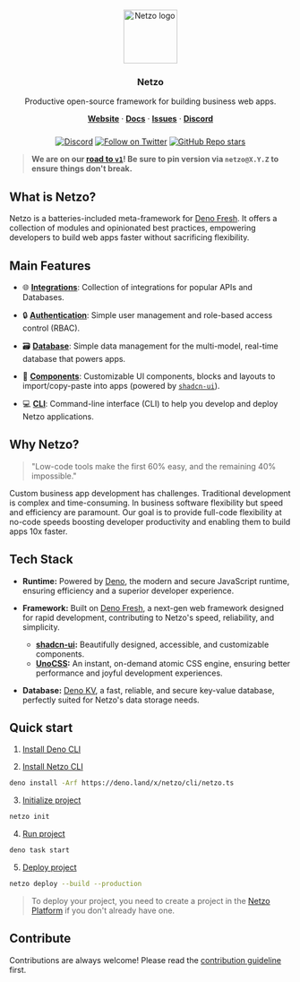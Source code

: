 <div align="center" style="padding-top: 12px;">
  <a href="https://netzo.io" target="_blank">
    <img style="background: transparent; height: 96px;" src="https://netzo.io/logos/netzo-symbol-light.svg" alt="Netzo logo" />
  </a>
</div>

<h3 align="center">Netzo</h3>

<p align="center">
  Productive open-source framework for building business web apps.
</p>

<p align="center">
  <a href="https://netzo.io"><strong>Website</strong></a> ·
  <a href="https://netzo.io/docs"><strong>Docs</strong></a> ·
  <a href="https://github.com/netzo/netzo/issues"><strong>Issues</strong></a> ·
  <a href="https://discord.gg/tbDUpRQCTk"><strong>Discord</strong></a>
</p>

<div align="center" style="margin-top: 24px;">

[![Discord](https://discord.com/api/guilds/1069584352415068251/widget.png)](https://discord.gg/tbDUpRQCTk)
[![Follow on Twitter](https://img.shields.io/twitter/follow/netzoio.svg?label=follow+netzoio)](https://twitter.com/netzoio)
[![GitHub Repo stars](https://img.shields.io/github/stars/netzo/netzo?style=social)](https://github.com/netzo/netzo)

</div>

> **We are on our [road to `v1`](https://netzo.io/roadmap/)! Be sure to pin version via `netzo@X.Y.Z` to ensure things don't break.**

## What is Netzo?

Netzo is a batteries-included meta-framework for
[Deno Fresh](https://fresh.deno.dev/). It offers a collection of modules and
opinionated best practices, empowering developers to build web apps faster
without sacrificing flexibility.

## Main Features

- 🌐 [**Integrations**](/docs/modules/integrations): Collection of integrations
  for popular APIs and Databases.

- 🔒 [**Authentication**](/docs/modules/authentication): Simple user management
  and role-based access control (RBAC).

- 🗃️ [**Database**](/products/database): Simple data management for the
  multi-model, real-time database that powers apps.

- 🧩 [**Components**](/docs/modules/components): Customizable UI components,
  blocks and layouts to import/copy-paste into apps (powered by
  [`shadcn-ui`](https://ui.shadcn.com/)).

- 💻 [**CLI**](/docs/cli): Command-line interface (CLI) to help you develop and
  deploy Netzo applications.

## Why Netzo?

> "Low-code tools make the first 60% easy, and the remaining 40% impossible."

Custom business app development has challenges. Traditional development is
complex and time-consuming. In business software flexibility but speed and
efficiency are paramount. Our goal is to provide full-code flexibility at
no-code speeds boosting developer productivity and enabling them to build apps
10x faster.

## Tech Stack

- **Runtime:** Powered by [Deno](https://deno.com), the modern and secure
  JavaScript runtime, ensuring efficiency and a superior developer experience.

- **Framework:** Built on [Deno Fresh](https://fresh.deno.dev/), a next-gen web
  framework designed for rapid development, contributing to Netzo's speed,
  reliability, and simplicity.

  - **[shadcn-ui](https://ui.shadcn.com/):** Beautifully designed, accessible,
    and customizable components.
  - **[UnoCSS](https://unocss.dev/):** An instant, on-demand atomic CSS engine,
    ensuring better performance and joyful development experiences.

- **Database:** [Deno KV](https://deno.com/kv), a fast, reliable, and secure
  key-value database, perfectly suited for Netzo's data storage needs.

## Quick start

1. [Install Deno CLI](https://docs.deno.com/runtime/manual/getting_started/installation)

2. [Install Netzo CLI](https://netzo.io/docs/get-started/installation)

```bash
deno install -Arf https://deno.land/x/netzo/cli/netzo.ts
```

3. [Initialize project](https://netzo.io/docs/get-started/initialize-project)

```bash
netzo init
```

4. [Run project](https://netzo.io/docs/get-started/run-project)

```bash
deno task start
```

5. [Deploy project](https://netzo.io/docs/get-started/deploy-project)

```bash
netzo deploy --build --production
```

> To deploy your project, you need to create a project in the
> [Netzo Platform](https://app.netzo.io) if you don't already have one.

## Contribute

Contributions are always welcome! Please read the
[contribution guideline](https://github.com/netzo/netzo/blob/main/contributing.md)
first.
